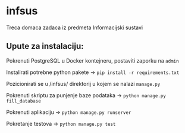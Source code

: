 # infsus
Treca domaca zadaca iz predmeta Informacijski sustavi

## Upute za instalaciju:

Pokrenuti PostgreSQL u Docker kontejneru, postaviti zaporku na `admin`

Instalirati potrebne python pakete -> `pip install -r requirements.txt`

Pozicionirati se u /infsus/ direktorij u kojem se nalazi `manage.py`

Pokrenuti skriptu za punjenje baze podataka -> `python manage.py fill_database`

Pokrenuti aplikaciju -> `python manage.py runserver`

Pokretanje testova -> `python manage.py test`
